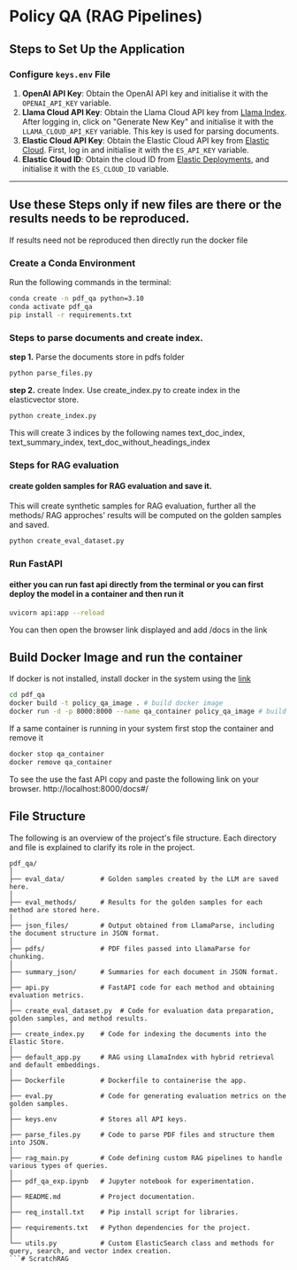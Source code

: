 
# Policy QA (RAG Pipelines)

## Steps to Set Up the Application

### Configure `keys.env` File

1. **OpenAI API Key**: Obtain the OpenAI API key and initialise it with the `OPENAI_API_KEY` variable.
2. **Llama Cloud API Key**: Obtain the Llama Cloud API key from [Llama Index](https://cloud.llamaindex.ai/api-key). After logging in, click on "Generate New Key" and initialise it with the `LLAMA_CLOUD_API_KEY` variable. This key is used for parsing documents.
3. **Elastic Cloud API Key**: Obtain the Elastic Cloud API key from [Elastic Cloud](https://cloud.elastic.co/registration?plcmt=nav&pg=nav&tech=rpt&cta=eswt-b). First, log in and initialise it with the `ES_API_KEY` variable.
4. **Elastic Cloud ID**: Obtain the cloud ID from [Elastic Deployments](https://cloud.elastic.co/deployments/e5121bb20f2648b8a95d514ad5ec870a), and initialise it with the `ES_CLOUD_ID` variable.

---

## Use these Steps only if new files are there or the results needs to be reproduced. 
If results need not be reproduced then directly run the docker file

### Create a Conda Environment

Run the following commands in the terminal:

```bash
conda create -n pdf_qa python=3.10
conda activate pdf_qa
pip install -r requirements.txt

```

### Steps to parse documents and create index.
**step 1.** Parse the documents store in pdfs folder
```bash
python parse_files.py
```
**step 2.**  create Index. Use create_index.py to create index in the elasticvector store.
```bash
python create_index.py
```
This will create 3 indices by the following names
text_doc_index, text_summary_index, text_doc_without_headings_index


### Steps for RAG evaluation
#### create golden samples for RAG evaluation and save it.
This will create synthetic samples for RAG evaluation, further all the methods/ RAG approches' results will be computed on the golden samples and saved.
```bash
python create_eval_dataset.py
```

### Run FastAPI
#### either you can run fast api directly from the terminal or you can first deploy the model in a container and then run it
```bash
uvicorn api:app --reload
```
You can then open the browser link displayed and add /docs in the link


## Build Docker Image and run the container
If docker is not installed, install docker in the system using the [link](https://docs.docker.com/engine/install/)
```bash
cd pdf_qa
docker build -t policy_qa_image . # build docker image
docker run -d -p 8000:8000 --name qa_container policy_qa_image # build docker container
```
If a same container is running in your system first stop the container and remove it
```bash
docker stop qa_container
docker remove qa_container
```
To see the use the fast API copy and paste the following link on your browser. 
http://localhost:8000/docs#/

## File Structure
The following is an overview of the project's file structure. Each directory and file is explained to clarify its role in the project.
```
pdf_qa/
│
├── eval_data/         # Golden samples created by the LLM are saved here.
│
├── eval_methods/      # Results for the golden samples for each method are stored here.
│
├── json_files/        # Output obtained from LlamaParse, including the document structure in JSON format.
│
├── pdfs/              # PDF files passed into LlamaParse for chunking.
│
├── summary_json/      # Summaries for each document in JSON format.
│
├── api.py             # FastAPI code for each method and obtaining evaluation metrics.
│
├── create_eval_dataset.py  # Code for evaluation data preparation, golden samples, and method results.
│
├── create_index.py    # Code for indexing the documents into the Elastic Store.
│
├── default_app.py     # RAG using LlamaIndex with hybrid retrieval and default embeddings.
│
├── Dockerfile         # Dockerfile to containerise the app.
│
├── eval.py            # Code for generating evaluation metrics on the golden samples.
│
├── keys.env           # Stores all API keys.
│
├── parse_files.py     # Code to parse PDF files and structure them into JSON.
│
├── rag_main.py        # Code defining custom RAG pipelines to handle various types of queries.
│
├── pdf_qa_exp.ipynb   # Jupyter notebook for experimentation.
│
├── README.md          # Project documentation.
│
├── req_install.txt    # Pip install script for libraries.
│
├── requirements.txt   # Python dependencies for the project.
│
└── utils.py           # Custom ElasticSearch class and methods for query, search, and vector index creation.
```# ScratchRAG
